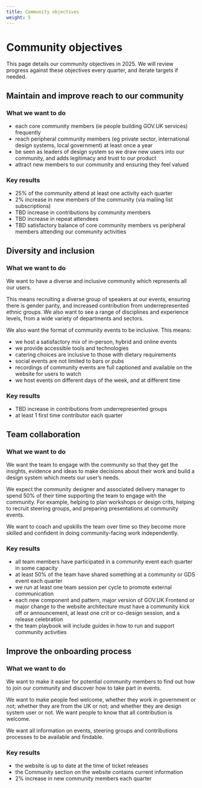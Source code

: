 ```yaml
---
title: Community objectives
weight: 5
---
```

# Community objectives

This page details our community objectives in 2025. We will review progress against these objectives every quarter, and iterate targets if needed.

## Maintain and improve reach to our community

### What we want to do

- each core community members (ie people building GOV.UK services) frequently
- reach peripheral community members (eg private sector, international design systems, local government) at least once a year
- be seen as leaders of design system so we draw new users into our community, and adds legitimacy and trust to our product
- attract new members to our community and ensuring they feel valued

### Key results

- 25% of the community attend at least one activity each quarter
- 2% increase in new members of the community (via mailing list subscriptions)
- TBD increase in contributions by community members
- TBD increase in repeat attendees
- TBD satisfactory balance of core community members vs peripheral members attending our community activities

## Diversity and inclusion

### What we want to do

We want to have a diverse and inclusive community which represents all our users. 

This means recruiting a diverse group of speakers at our events, ensuring there is gender parity, and increased contribution from underrepresented ethnic groups. We also want to see a range of disciplines and experience levels, from a wide variety of departments and sectors.

We also want the format of community events to be inclusive. This means:

- we host a satisfactory mix of in-person, hybrid and online events
- we provide accessible tools and technologies
- catering choices are inclusive to those with dietary requirements
- social events are not limited to bars or pubs
- recordings of community events are full captioned and available on the website for users to watch
- we host events on different days of the week, and at different time

### Key results

- TBD increase in contributions from underrepresented groups
- at least 1 first time contributor each quarter

## Team collaboration

### What we want to do

We want the team to engage with the community so that they get the insights, evidence and ideas to make decisions about their work and build a design system which meets our user’s needs.

We expect the community designer and associated delivery manager to spend 50% of their time supporting the team to engage with the community. For example, helping to plan workshops or design crits, helping to recruit steering groups, and preparing presentations at community events.

We want to coach and upskills the team over time so they become more skilled and confident in doing community-facing work independently.

### Key results

- all team members have participated in a community event each quarter in some capacity
- at least 50% of the team have shared something at a community or GDS event each quarter
- we run at least one team session per cycle to promote external communication
- each new component and pattern, major version of GOV.UK Frontend or major change to the website architecture must have a community kick off or announcement, at least one crit or co-design session, and a release celebration
- the team playbook will include guides in how to run and support community activities

## Improve the onboarding process

### What we want to do

We want to make it easier for potential community members to find out how to join our community and discover how to take part in events.

We want to make people feel welcome, whether they work in government or not; whether they are from the UK or not; and whether they are design system user or not. We want people to know that all contribution is welcome.

We want all information on events, steering groups and contributions processes to be available and findable.

### Key results

- the website is up to date at the time of ticket releases
- the Community section on the website contains current information
- 2% increase in new community members each quarter

